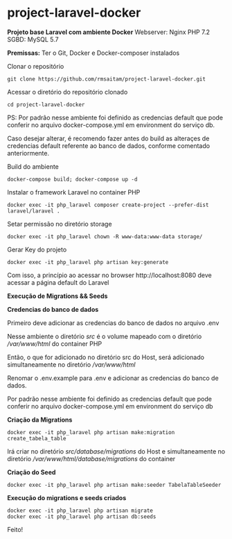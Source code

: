 # project-laravel-docker
**Projeto base Laravel com ambiente Docker**
Webserver: Nginx
PHP 7.2
SGBD: MySQL 5.7

**Premissas:** Ter o Git, Docker e Docker-composer instalados

Clonar o repositório

`git clone https://github.com/rmsaitam/project-laravel-docker.git`

Acessar o diretório do repositório clonado

`cd project-laravel-docker`

PS: Por padrão nesse ambiente foi definido as credencias default que pode conferir no arquivo docker-compose.yml em environment do serviço db.

Caso desejar alterar, é recomendo fazer antes do build as alteraçes de credencias default referente ao banco de dados, conforme comentado anteriormente.

Build do ambiente

`docker-compose build; docker-compose up -d`

Instalar o framework Laravel no container PHP

`docker exec -it php_laravel composer create-project --prefer-dist laravel/laravel .
 `

Setar permissão no diretório storage

`docker exec -it php_laravel chown -R www-data:www-data storage/`

Gerar Key do projeto

`docker exec -it php_laravel php artisan key:generate`

Com isso, a princípio ao acessar no browser http://localhost:8080 deve acessar a página default do Laravel

**Execução de Migrations && Seeds**

**Credencias do banco de dados**

Primeiro deve adicionar as credencias do banco de dados no arquivo .env

Nesse ambiente o diretório *src* é o volume mapeado com o diretório */var/www/html* do container PHP

Então, o que for adicionado no diretório src do Host, será adicionado simultaneamente no diretório */var/www/html*

Renomar o .env.example para .env e adicionar as credencias do banco de dados.

Por padrão nesse ambiente foi definido as credencias default que pode conferir no arquivo docker-compose.yml em environment do serviço db

**Criação da Migrations**

`docker exec -it php_laravel php artisan make:migration create_tabela_table`

Irá criar no diretório *src/database/migrations* do Host e simultaneamente no diretório */var/www/html/database/migrations* do container

**Criação do Seed**

`docker exec -it php_laravel php artisan make:seeder TabelaTableSeeder`

**Execução do migrations e seeds criados**

```
docker exec -it php_laravel php artisan migrate
docker exec -it php_laravel php artisan db:seeds
```

Feito!
